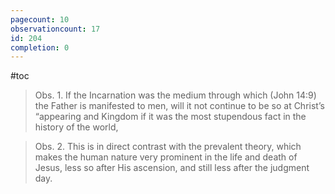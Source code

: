 ```yaml
---
pagecount: 10
observationcount: 17
id: 204
completion: 0
---
```

#toc

>Obs. 1. If the Incarnation was the medium through which (John 14:9) the Father is manifested to men, will it not continue to be so at Christ’s “appearing and Kingdom if it was the most stupendous fact in the history of the world,



>Obs. 2. This is in direct contrast with the prevalent theory, which makes the human nature very prominent in the life and death of Jesus, less so after His ascension, and still less after the judgment day.

